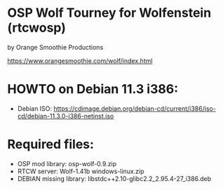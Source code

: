 # OSP Wolf Tourney for Wolfenstein (rtcwosp)

by Orange Smoothie Productions

https://www.orangesmoothie.com/wolf/index.html

# HOWTO on Debian 11.3 i386:
- Debian ISO: https://cdimage.debian.org/debian-cd/current/i386/iso-cd/debian-11.3.0-i386-netinst.iso

# Required files:
- OSP mod library: osp-wolf-0.9.zip
- RTCW server: Wolf-1.41b windows-linux.zip
- DEBIAN missing library: libstdc++2.10-glibc2.2_2.95.4-27_i386.deb
